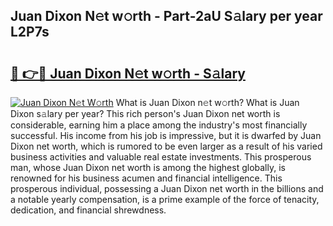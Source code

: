 ## Juan Dixon N𝚎t w𝚘rth - Part-2aU S𝚊lary per year L2P7s

# <h2><a href="http://gc2854.nevu.top/?p=Juan+Dixon">🔗 👉🔴 Juan Dixon N𝚎t w𝚘rth - S𝚊lary</a></h2>

[![Juan Dixon N𝚎t W𝚘rth](https://i.imgur.com/Oavwk0R.jpeg)](http://gc2854.nevu.top/?p=Juan+Dixon)
What is Juan Dixon n𝚎t w𝚘rth? What is Juan Dixon s𝚊lary per year?
This rich person's Juan Dixon net worth is considerable, earning him a place among the industry's most financially successful. His income from his job is impressive, but it is dwarfed by Juan Dixon net worth, which is rumored to be even larger as a result of his varied business activities and valuable real estate investments. This prosperous man, whose Juan Dixon net worth is among the highest globally, is renowned for his business acumen and financial intelligence. This prosperous individual, possessing a Juan Dixon net worth in the billions and a notable yearly compensation, is a prime example of the force of tenacity, dedication, and financial shrewdness.
